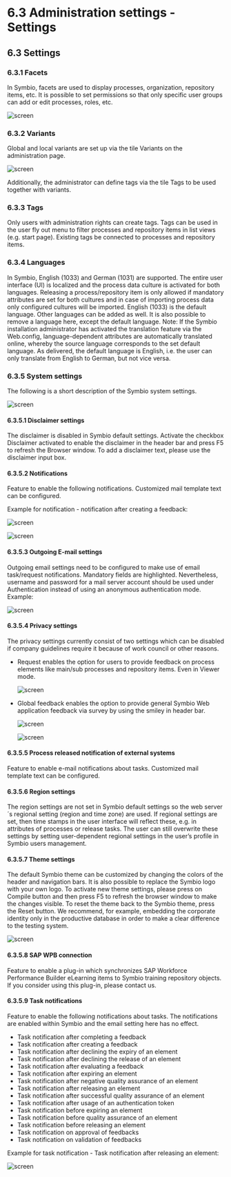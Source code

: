 # 6.3 Administration settings - Settings

## 6.3 Settings

### 6.3.1 Facets

In Symbio, facets are used to display processes, organization, repository items, etc. It is possible to set permissions so that only specific user groups can add or edit processes, roles, etc. 

![screen](./media/6.44.png)

### 6.3.2 Variants

Global and local variants are set up via the tile Variants on the administration page.

![screen](./media/6.45.png)

Additionally, the administrator can define tags via the tile Tags to be used together with variants.

### 6.3.3 Tags

Only users with administration rights can create tags. Tags can be used in the user fly out menu to filter processes and repository items in list views (e.g. start page). Existing tags be connected to processes and repository items.

### 6.3.4 Languages

In Symbio, English (1033) and German (1031) are supported. The entire user interface (UI) is localized and the process data culture is activated for both languages. Releasing a process/repository item is only allowed if mandatory attributes are set for both cultures and in case of importing process data only configured cultures will be imported.
English (1033) is the default language.
Other languages can be added as well. It is also possible to remove a language here, except the default language.
Note: If the Symbio installation administrator has activated the translation feature via the Web.config, language-dependent attributes are automatically translated online, whereby the source language corresponds to the set default language. As delivered, the default language is English, i.e. the user can only translate from English to German, but not vice versa.

### 6.3.5 System settings

The following is a short description of the Symbio system settings.

![screen](./media/7.1.png)

#### 6.3.5.1 Disclaimer settings

The disclaimer is disabled in Symbio default settings. 
Activate the checkbox Disclaimer activated to enable the disclaimer in the header bar and press F5 to refresh the Browser window. 
To add a disclaimer text, please use the disclaimer input box.

#### 6.3.5.2 Notifications

Feature to enable the following notifications. Customized mail template text can be configured.

Example for notification - notification after creating a feedback:

![screen](./media/7.2.png)

![screen](./media/7.3.png)

#### 6.3.5.3 Outgoing E-mail settings

Outgoing email settings need to be configured to make use of email task/request notifications. Mandatory fields are highlighted. Nevertheless, username and password for a mail server account should be used under Authentication instead of using an anonymous authentication mode.
Example:

![screen](./media/7.4.png)

#### 6.3.5.4 Privacy settings

The privacy settings currently consist of two settings which can be disabled if company guidelines require it because of work council or other reasons.

- Request enables the option for users to provide feedback on process elements like main/sub processes and repository items. Even in Viewer mode.

  ![screen](./media/7.5.png)

- Global feedback enables the option to provide general Symbio Web application feedback via survey by using the smiley in header bar.

  ![screen](./media/7.6.png)

  ![screen](./media/7.7.png)

#### 6.3.5.5 Process released notification of external systems

Feature to enable e-mail notifications about tasks. Customized mail template text can be configured.

#### 6.3.5.6 Region settings

The region settings are not set in Symbio default settings so the web server´s regional setting (region and time zone) are used. If regional settings are set, then time stamps in the user interface will reflect these, e.g. in attributes of processes or release tasks. The user can still overwrite these settings by setting user-dependent regional settings in the user’s profile in Symbio users management.

#### 6.3.5.7 Theme settings

The default Symbio theme can be customized by changing the colors of the header and navigation bars. It is also possible to replace the Symbio logo with your own logo.
To activate new theme settings, please press on Compile button and then press F5 to refresh the browser window to make the changes visible. To reset the theme back to the Symbio theme, press the Reset button.
We recommend, for example, embedding the corporate identity only in the productive database in order to make a clear difference to the testing system.

![screen](./media/7.10.png)

#### 6.3.5.8 SAP WPB connection

Feature to enable a plug-in which synchronizes SAP Workforce Performance Builder eLearning items to Symbio training repository objects. If you consider using this plug-in, please contact us.

#### 6.3.5.9 Task notifications

Feature to enable the following notifications about tasks. The notifications are enabled within Symbio and the email setting here has no effect.

- Task notification after completing a feedback
- Task notification after creating a feedback
- Task notification after declining the expiry of an element
- Task notification after declining the release of an element 
- Task notification after evaluating a feedback
- Task notification after expiring an element
- Task notification after negative quality assurance of an element
- Task notification after releasing an element
- Task notification after successful quality assurance of an element
- Task notification after usage of an authentication token
- Task notification before expiring an element
- Task notification before quality assurance of an element
- Task notification before releasing an element
- Task notification on approval of feedbacks
- Task notification on validation of feedbacks

Example for task notification - Task notification after releasing an element:

![screen](./media/7.11.png)